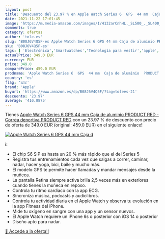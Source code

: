 ```yaml
---
layout: post
title: 'Descuento del 23.97 % en Apple Watch Series 6  GPS  44 mm  Caja d'
date: 2021-11-22 17:01:45
image: 'https://m.media-amazon.com/images/I/4132arCnhHL._SL500_._SL400_.jpg'
comments: true
category: ofertas
author: 'tole.es'
slug: 'B08J6V4Q5F-es Apple Watch Series 6 GPS 44 mm Caja de aluminio PRODUCT...'
sku: 'B08J6V4Q5F-es'
tags: [ 'Electrónica','Smartwatches','Tecnología para vestir','apple', ]
actualPrice: 349.0 EUR
currency: EUR
price: 349.0
comparePrice: 459.0 EUR
prodname: 'Apple Watch Series 6  GPS  44 mm  Caja de aluminio  PRODUCT RED - Correa deportiva  PRODUCT RED'
country: 'es'
flag: '🇪🇸'
brand: 'Apple'
buyurl: 'https://www.amazon.es/dp/B08J6V4Q5F/?tag=tolees-21'
descuento: '23.97'
average: '410.0875'
---
```


Tienes [Apple Watch Series 6  GPS  44 mm  Caja de aluminio  PRODUCT RED - Correa deportiva  PRODUCT RED](https://www.amazon.es/dp/B08J6V4Q5F/?tag=tolees-21) con un 23.97 % de descuento con precio de oferta de 349.0 EUR (original: 459.0 EUR) en el siguiente enlace!

[![Apple Watch Series 6  GPS  44 mm  Caja d](https://m.media-amazon.com/images/I/4132arCnhHL._SL500_._SL400_.jpg)](https://www.amazon.es/dp/B08J6V4Q5F/?tag=tolees-21)

ℹ️:

- El chip S6 SiP es hasta un 20 % más rápido que el del Series 5
- Registra tus entrenamientos cada vez que salgas a correr, caminar, nadar, hacer yoga, bici, baile y mucho más.
- El modelo GPS te permite hacer llamadas y mandar mensajes desde la muñeca.
- La pantalla Retina siempre activa brilla 2,5 veces más en exteriores cuando tienes la muñeca en reposo.
- Controla tu ritmo cardiaco con la app ECG.
- Sincroniza música, podcasts y audiolibros.
- Controla tu actividad diaria en el Apple Watch y observa tu evolución en la app Fitness del iPhone.
- Mide tu oxígeno en sangre con una app y un sensor nuevos.
- El Apple Watch requiere un iPhone 6s o posterior con iOS 14 o posterior
- Diseño apto para nadar.

[🛒 Accede a la oferta!!](https://www.amazon.es/dp/B08J6V4Q5F/?tag=tolees-21)
